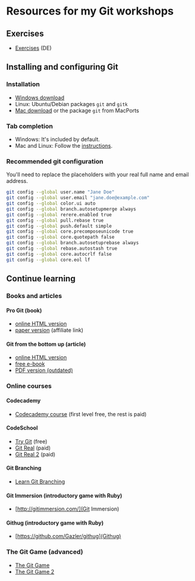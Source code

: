 # Resources for my Git workshops

## Exercises

- [Exercises](git-exercises-de.md) (DE)

## Installing and configuring Git

### Installation

- [Windows download](https://git-scm.com/download/win)
- Linux: Ubuntu/Debian packages `git` and `gitk`
- [Mac download](https://git-scm.com/download/mac) or the package `git` from MacPorts

### Tab completion

- Windows: It's included by default.
- Mac and Linux: Follow the [instructions](https://git-scm.com/book/en/v1/Git-Basics-Tips-and-Tricks).

### Recommended git configuration

You'll need to replace the placeholders with your real full name and email address.

```bash
git config --global user.name "Jane Doe"
git config --global user.email "jane.doe@example.com"
git config --global color.ui auto
git config --global branch.autosetupmerge always
git config --global rerere.enabled true
git config --global pull.rebase true
git config --global push.default simple
git config --global core.precomposeunicode true
git config --global core.quotepath false
git config --global branch.autosetuprebase always
git config --global rebase.autostash true
git config --global core.autocrlf false
git config --global core.eol lf
```

## Continue learning

### Books and articles

#### Pro Git (book)
- [online HTML version](https://git-scm.com/book/en/v2)
- [paper version](http://amzn.to/2rg0yEO) (affiliate link)

#### Git from the bottom up (article)
- [online HTML version](https://jwiegley.github.io/git-from-the-bottom-up/)
- [free e-book](https://github.com/johnrezzo/git-from-the-bottom-up-ebook)
- [PDF version (outdated)](http://ftp.newartisans.com/pub/git.from.bottom.up.pdf)

### Online courses

#### Codecademy
- [Codecademy course](https://www.codecademy.com/learn/learn-git) (first level free, the rest is paid)

#### CodeSchool
- [Try Git](https://try.github.io/) (free)
- [Git Real](https://www.codeschool.com/courses/git-real) (paid)
- [Git Real 2](https://www.codeschool.com/courses/git-real-2) (paid)

#### Git Branching
- [Learn Git Branching](http://learngitbranching.js.org/)

#### Git Immersion (introductory game with Ruby)
- [http://gitimmersion.com/](Git Immersion)

#### Githug (introductory game with Ruby)
- [https://github.com/Gazler/githug](Githug)

### The Git Game (advanced)

- [The Git Game](https://github.com/git-game/git-game)
- [The Git Game 2](https://github.com/git-game/git-game-v2)
